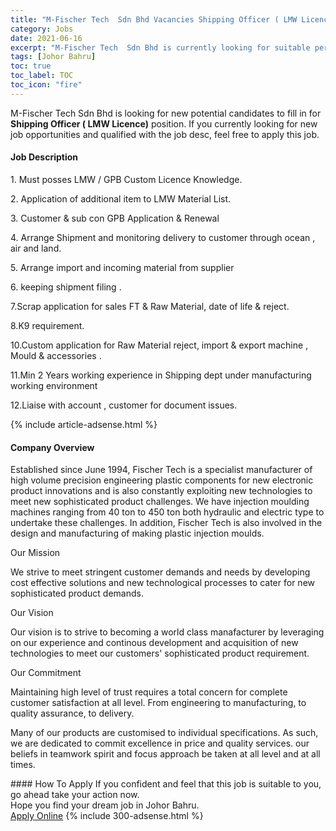 ```yaml
---
title: "M-Fischer Tech  Sdn Bhd Vacancies Shipping Officer ( LMW Licence)" 
category: Jobs 
date: 2021-06-16 
excerpt: "M-Fischer Tech  Sdn Bhd is currently looking for suitable person to fill in the Shipping Officer ( LMW Licence) which based in Johor Bahru" 
tags: [Johor Bahru] 
toc: true 
toc_label: TOC 
toc_icon: "fire" 
--- 
```


<p>M-Fischer Tech  Sdn Bhd is looking for new potential candidates to fill in for <b>Shipping Officer ( LMW Licence)</b> position. If you currently looking for new job opportunities and qualified with the job desc, feel free to apply this job.
</p><div><div><h4>Job Description</h4></div><div><div><span><div><p>1. Must posses LMW / GPB Custom Licence Knowledge.</p><p>2. Application of additional item to LMW Material List.</p><p>3. Customer &amp; sub con GPB Application &amp; Renewal</p><p>4. Arrange Shipment and monitoring delivery to customer through ocean , air and land.</p><p>5. Arrange import&#160;and incoming material from supplier</p><p>6. keeping shipment filing .</p><p>7.Scrap application for sales FT &amp; Raw Material, date of life &amp; reject.</p><p>8.K9 requirement.</p><p>10.Custom application for Raw Material reject, import &amp; export machine , Mould &amp; accessories .</p><p>11.Min 2 Years working experience in Shipping dept under manufacturing working environment</p><p>12.Liaise with account , customer for document issues.</p></div></span></div></div></div> 
{% include article-adsense.html %} 
<div><div><h4>Company Overview</h4></div><div><div><span><div><p>Established since June 1994, Fischer Tech is a specialist manufacturer of high volume precision engineering plastic components for new electronic product innovations and is also constantly exploiting new technologies to meet new sophisticated product challenges. We have injection moulding machines ranging from 40 ton to 450 ton both hydraulic and electric type to undertake these challenges. In addition, Fischer Tech is also involved in the design and manufacturing of making plastic injection moulds.</p><p>Our Mission</p><p>We strive to meet stringent customer demands and needs by developing cost effective solutions and new technological processes to cater for new sophisticated product demands.</p><p>Our Vision</p><p>Our vision is to strive to becoming a world class manafacturer by leveraging on our experience and continous development and acquisition of new technologies to meet our customers' sophisticated product requirement.</p><p>Our Commitment</p><p>Maintaining high level of trust requires a total concern for complete customer satisfaction at all level. From engineering to manufacturing, to quality assurance, to delivery.</p><p>Many of our products are customised to individual specifications. As such, we are dedicated to commit excellence in price and quality services. our beliefs in teamwork spirit and focus approach be taken at all level and at all times.</p></div></span></div></div></div> 
#### How To Apply 
If you confident and feel that this job is suitable to you, go ahead take your action now. <br/> 
Hope you find your dream job in Johor Bahru. <br/> 
<a href="https://www.jobstreet.com.my/en/job/shipping-officer-lmw-licence-4592002?jobId=jobstreet-my-job-4592002&" class="btn btn--info" target="_blank" rel="nofollow noopenner">Apply Online</a> 
{% include 300-adsense.html %} 